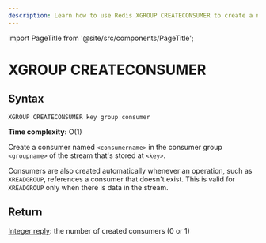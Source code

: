 ```yaml
---
description: Learn how to use Redis XGROUP CREATECONSUMER to create a new consumer in a consumer group.
---
```


import PageTitle from '@site/src/components/PageTitle';

# XGROUP CREATECONSUMER

<PageTitle title="Redis XGROUP CREATECONSUMER Explained (Better Than Official Docs)" />

## Syntax

    XGROUP CREATECONSUMER key group consumer

**Time complexity:** O(1)

Create a consumer named `<consumername>` in the consumer group `<groupname>` of the stream that's stored at `<key>`.

Consumers are also created automatically whenever an operation, such as `XREADGROUP`, references a consumer that doesn't exist.
This is valid for `XREADGROUP` only when there is data in the stream.

## Return

[Integer reply](https://redis.io/docs/reference/protocol-spec/#integers): the number of created consumers (0 or 1)
